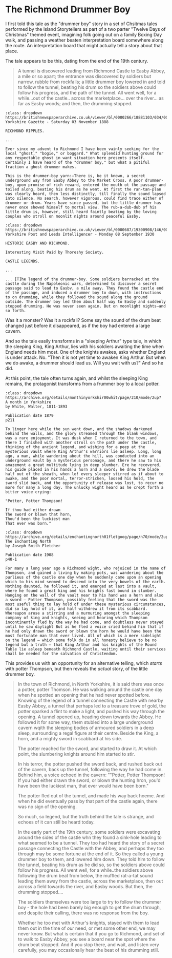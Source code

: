 # The Richmond Drummer Boy 

I first told this tale as the "drummer boy" story in a set of Chsitmas tales performed by the Island Storytellers as part of a two parter "Twelve Days of Christmas" themed event, imagining folk going out on a family Boxing Day walk, and passing a weather beaten interpretation board somewhere along the route. An interpretation board that might actually tell a story about that place.

The tale appears to be this, dating from the end of the 19th century.

> A tunnel is discovered leading from Richmond Castle to Easby Abbey, a mile or so apart; the entrance was discovered by soldiers but narrow, rubble from rockfalls; a little drummer boy lowered in and told to follow the tunnel, beating his drum so the soldiers above could follow his progress, and the path of the tunnel. All went well, for a while...out of the castle.. across the marketplace... over the river... as far as Easby woods; and then, the drumming stopped.

```{admonition} The drummer-boy yarn, November 1888
:class: dropdown
https://britishnewspaperarchive.co.uk/viewer/bl/0000266/18881103/034/0006
Yorkshire Gazette - Saturday 03 November 1888

RICHMOND RIPPLES.

...

Ever since my advent to Richmond I have been vainly seeking for the local "ghost," "bogie," or boggard." What splendid hunting ground for any respectable ghost in want situation here presents itself. Certainly I have heard of the "drummer boy," but what a pitiful fraction a ghost drummer makes.

This is the drummer-boy yarn:—There is, be it known, a secret underground way from Easby Abbey to the Market Cross. A poor drummer-boy, upon promise of rich reward, entered the mouth ot the passage and toiled along, beating his drum as he went. At first the ran-tan-plan was clearly heard, then less distinctly, till finally the sound lapsed into silence. No search, however vigorous, could find trace either of drummer or drum. Years have since passed, but the little drummer has never once showed himself to mortal view. The rub-a-dub-dub of his little drum is, however, still heard faintly beating by the loving couples who stroll on moonlit nights around peaceful Easby.

```

```{admonition} Some soldiers barracked at the castle, September 1930
:class: dropdown
https://britishnewspaperarchive.co.uk/viewer/bl/0000687/19300908/146/0005
Yorkshire Post and Leeds Intelligencer - Monday 08 September 1930

HISTORIC EASBY AND RICHMOND.

Interesting Visit Paid by Thoreshy Society.

CASTLE LEGENDS.

...

... [T]he legend of the drummer-boy. Some soldiers barracked at the castle during the Napoleonic wars, determined to discover a secret passage said to lead to Easbv, a mile away. They found the castle end of the passage, and induced a drummer boy to down, with instructions to on drumming, while they followed the sound along the ground outside. The drummer boy led them about half way to Easby and suddenly stopped drumming. He was never seen again. But on moonlight nights—and so forth. 

```

Was it a monster? Was it a rockfall? Some say the sound of the drum beat changed just before it disappeared, as if the boy had entered a large cavern.

And so the tale easily transforms in a "sleeping Arthur" type tale, in which the sleeping King, King Arthur, lies with his soldiers awaiting the time when England needs him most. One of the knights awakes, asks whether England is under attack. No. "Then it is not yet time to awaken King Arthur. But when we do awake, a drummer should lead us. Will you wait with us?" And so he did.

At this point, the tale often turns again, and whilst the sleeping King remains, the protagonist transforms from a frummer boy to a local potter.

```{admonition} In *A month in Yorkshire*, 1879
:class: dropdown
https://archive.org/details/monthinyorkshir00whit/page/210/mode/2up?
A month in Yorkshire
by White, Walter, 1811-1893

Publication date 1879
p211

To linger here while the sun went down, and the shadows darkened behind the walls, and the glory streamed through the blank windows, was a rare enjoyment. It was dusk when I returned to the town, and there I finished with another stroll on the path under the castle, thinking of the ancient legend, and wishing for a peep at the mysterious vault where King Arthur's warriors lie asleep. Long, long ago, a man, while wandering about the hill, was conducted into an underground vault by a mysterious personage, and there he saw to his amazement a great multitude lying in deep slumber. Ere he recovered, his guide placed in his hands a horn and a sword; he drew the blade half out of the sheath, when lo! every sleeper stirred as if about to awake, and the poor mortal, terror-stricken, loosed his hold, the sword slid back, and the opportunity of release was lost, to recur no more for many a long day. The unlucky wight heard as he crept forth a bitter voice crying:

"Potter, Potter Thompson!

If thou had either drawn  
The sword or blown that horn,  
Thou'd been the luckiest man  
That ever was born."
```

```{admonition} In *The Enchanting North*, 1908
:class: dropdown
https://archive.org/details/enchantingnorth01fletgoog/page/n70/mode/2up
The Enchanting North
by Joseph Smith Fletcher

Publication date 1908
p40-1

For many a long year ago a Richmond wight, who rejoiced in the name of Thompson, and gained a living by making pots, was wandering about the purlieus of the castle one day when he suddenly came upon an opening which to his mind seemed to descend into the very bowels of the earth. Nothing daunted, he followed it, and emerged at last into a vault, where he found a great king and his knights fast bound in slumber. Hanging on the wall of the vault near to his hand was a horn and also a sword — Potter Thompson, possibly feeling that the sword was the most useful thing to lay hold of under these mysterious circumstances, did so lay hold of it, and half withdrew it from its scabbard. Whereupon arose a stirring and a murmuring amongst the sleeping company of king and knights, seeing and hearing which Thompson incontinently fled by the way he had come, and doubtless never stayed until he saw daylight But as he fled a voice cried behind him that if he had only drawn the sword or blown the horn he would have been the most fortunate man that ever lived. All of which is a mere sidelight on the legend — which some folk do in all honesty believe to be no legend but a truth — that King Arthur and his knights of the Round Table lie asleep beneath Richmond Castle, waiting until their services shall be needed for the salvation of Christendom.
```

This provides us with an opportunity for an alternative telling, which *starts* with potter Thompson, but then reveals the *actual* story, of the little drummer boy.

> In the town of Richmond, in North Yorkshire, it is said there was once a potter, potter Thomson. He was walking around the castle one day when he spotted an opening that he had never spotted before. Knowing of the legend of a tunnel connecting the Castle with nearby Easby Abbey, a tunnel that perhaps led to a treasure trove of gold, the potter sparked a flint to make a light, and pushed his way through the opening. A tunnel opened up, heading down towards the Abbey. He followed it for some way, them stubled into a large underground cavern wqith the sleeping bodies of armoured soldiers in a deep sleep, surrounding a regal figure at their centre. Beside the King, a horn, and a mighty sword in scabbard at his side.
>
> The potter reached for the sword, and started to draw it. At which point, the slumbering knights around him started to stir.
>
> In his terror, the potter pushed the sword back, and rushed back out of the cavern, back up the tunnel, following the way he had come in. Behind him, a voice echoed in the cavern: ""Potter, Potter Thompson! If you had either drawn the sword, or blown the hunting hron, you'd have been the luckiest man, that ever would have been born."
>
> The potter fled out of the tunnel, and made his way back hoeme. And when he did eventually pass by that part of the castle again, there was no sign of the opening.
>
> So much, so legend, but the truth behind the tale is strange, and echoes of it can still be heard today.
>
> In the early part of the 19th century, some soldiers were excavating around the sides of the castle whn they found a sink-hole leading to what seemed to be a tunnel. They too had heard the story of a secret passage connecting the Castle with the Abbey, and perhaps they too through may be some fortune at the end of it. So they called a young drummer boy to them, and lowered him down. They told him to follow the tunnel, beating his drum as he did so, so the soldiers above could follow his progress. All went well, for a while..the soldiers above following the drum beat from below, the muffled rat-a-tat sound leading them away from the castle, across the marketplace, then out across a field towards the river, and Easby woods. But then, the drumming stopped....
>
> The soldiers themselves were too large to try to follow the drummer boy - the hole had been barely big enough to get the drum through, and despite their calling, there was no response from the boy.
>
> Whether he too met with Arthur's knights, stayed with them to lead them out in the time of *our* need, or met some other end, we may never know. But what is certain that if you go to Richmond, and set of to walk to Easby Abbey, you see a board near the spot where the drum beat stopped. And if you stop there, and wait, and listen very carefully, you may occasionally hear the beat of his drumming still.